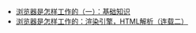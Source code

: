 - [
浏览器是怎样工作的（一）：基础知识](http://ued.ctrip.com/blog/how-browsers-work-i-basic-knowledge.html)
- [浏览器是怎样工作的：渲染引擎，HTML解析（连载二）](http://ued.ctrip.com/blog/how-browsers-work-rendering-engine-html-parsing-series-ii.html)
